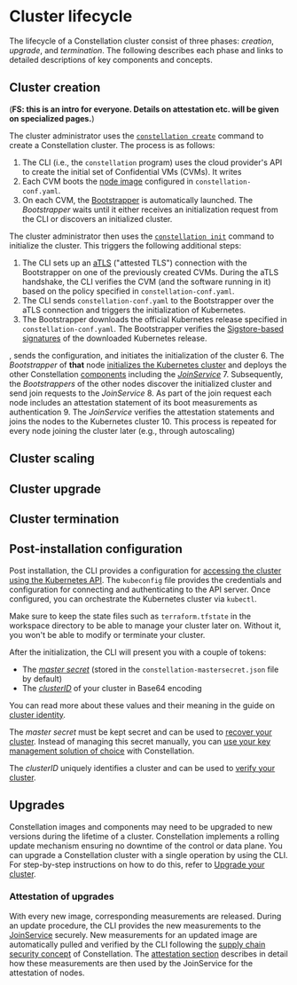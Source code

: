 # Cluster lifecycle

The lifecycle of a Constellation cluster consist of three phases: *creation*, *upgrade*, and *termination*. The following describes each phase and links to detailed descriptions of key components and concepts.

## Cluster creation

(**FS: this is an intro for everyone. Details on attestation etc. will be given on specialized pages.**)

The cluster administrator uses the [`constellation create`](../reference/cli.md#constellation-create) command to create a Constellation cluster. The process is as follows:

1. The CLI (i.e., the `constellation` program) uses the cloud provider's API to create the initial set of Confidential VMs (CVMs). It writes 
2. Each CVM boots the [node image](images.md) configured in `constellation-conf.yaml`. 
3. On each CVM, the [Bootstrapper](components.md#bootstrapper) is automatically launched. The *Bootstrapper* waits until it either receives an initialization request from the CLI or discovers an initialized cluster.

The cluster administrator then uses the [`constellation init`](../reference/cli.md#constellation-init) command to initialize the cluster. This triggers the following additional steps:

1. The CLI sets up an [aTLS](../architecture/attestation.md) ("attested TLS") connection with the Bootstrapper on one of the previously created CVMs. During the aTLS handshake, the CLI verifies the CVM (and the software running in it) based on the policy specified in `constellation-conf.yaml`.
2. The CLI sends `constellation-conf.yaml` to the Bootstrapper over the aTLS connection and triggers the initialization of Kubernetes.
3. The Bootstrapper downloads the official Kubernetes release specified in `constellation-conf.yaml`. The Bootstrapper verifies the [Sigstore-based signatures](https://blog.sigstore.dev/kubernetes-signals-massive-adoption-of-sigstore-for-protecting-open-source-ecosystem-73a6757da73) of the downloaded Kubernetes release. 

, sends the configuration, and initiates the initialization of the cluster
6. The *Bootstrapper* of **that** node [initializes the Kubernetes cluster](components.md#bootstrapper) and deploys the other Constellation [components](components.md) including the [*JoinService*](components.md#joinservice)
7. Subsequently, the *Bootstrappers* of the other nodes discover the initialized cluster and send join requests to the *JoinService*
8. As part of the join request each node includes an attestation statement of its boot measurements as authentication
9. The *JoinService* verifies the attestation statements and joins the nodes to the Kubernetes cluster
10. This process is repeated for every node joining the cluster later (e.g., through autoscaling)

## Cluster scaling

## Cluster upgrade

## Cluster termination

## Post-installation configuration

Post installation, the CLI provides a configuration for [accessing the cluster using the Kubernetes API](https://kubernetes.io/docs/tasks/administer-cluster/access-cluster-api/).
The `kubeconfig` file provides the credentials and configuration for connecting and authenticating to the API server.
Once configured, you can orchestrate the Kubernetes cluster via `kubectl`.

Make sure to keep the state files such as `terraform.tfstate` in the workspace directory to be able to manage your cluster later on.
Without it, you won't be able to modify or terminate your cluster.

After the initialization, the CLI will present you with a couple of tokens:

* The [*master secret*](keys.md#master-secret) (stored in the `constellation-mastersecret.json` file by default)
* The [*clusterID*](keys.md#cluster-identity) of your cluster in Base64 encoding

You can read more about these values and their meaning in the guide on [cluster identity](keys.md#cluster-identity).

The *master secret* must be kept secret and can be used to [recover your cluster](../workflows/recovery.md).
Instead of managing this secret manually, you can [use your key management solution of choice](keys.md#user-managed-key-management) with Constellation.

The *clusterID* uniquely identifies a cluster and can be used to [verify your cluster](../workflows/verify-cluster.md).

## Upgrades

Constellation images and components may need to be upgraded to new versions during the lifetime of a cluster.
Constellation implements a rolling update mechanism ensuring no downtime of the control or data plane.
You can upgrade a Constellation cluster with a single operation by using the CLI.
For step-by-step instructions on how to do this, refer to [Upgrade your cluster](../workflows/upgrade.md).

### Attestation of upgrades

With every new image, corresponding measurements are released.
During an update procedure, the CLI provides the new measurements to the [JoinService](components.md#joinservice) securely.
New measurements for an updated image are automatically pulled and verified by the CLI following the [supply chain security concept](attestation.md#chain-of-trust) of Constellation.
The [attestation section](attestation.md#cluster-facing-attestation) describes in detail how these measurements are then used by the JoinService for the attestation of nodes.

<!-- soon: As the [builds of the Constellation images are reproducible](attestation.md#chain-of-trust), the updated measurements are auditable by the customer. -->
